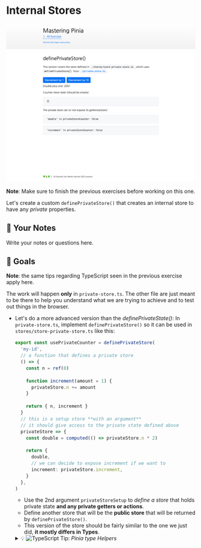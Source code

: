 # Internal Stores

<picture>
  <source srcset="./.internal/screenshot-dark.png" media="(prefers-color-scheme: dark)">
  <img src="./.internal/screenshot-light.png">
</picture>

**Note**: Make sure to finish the previous exercises before working on this one.

Let's create a custom `definePrivateStore()` that creates an internal store to have any _private_ properties.

## 📝 Your Notes

Write your notes or questions here.

## 🎯 Goals

**Note**: the same tips regarding TypeScript seen in the previous exercise apply here.

The work will happen **only** in `private-store.ts`. The other file are just meant to be there to help you understand
what we are trying to achieve and to test out things in the browser.

- Let's do a more advanced version than the _definePrivateState()_: In `private-store.ts`, implement
  `definePrivateStore()` so it can be used in `stores/store-private-store.ts` like this:

  ```ts
  export const usePrivateCounter = definePrivateStore(
    'my-id',
    // a function that defines a private store
    () => {
      const n = ref(0)

      function increment(amount = 1) {
        privateStore.n += amount
      }

      return { n, increment }
    }
    // this is a setup store **with an argument**
    // it should give access to the private state defined above
    privateStore => {
      const double = computed(() => privateStore.n * 2)

      return {
        double,
        // we can decide to expose increment if we want to
        increment: privateStore.increment,
      }
    },
  )
  ```

  - Use the 2nd argument `privateStoreSetup` to _define a store_ that holds private state **and any private getters or
    actions**.
  - Define another store that will be the **public store** that will be returned by `definePrivateStore()`.
  - This version of the store should be fairly similar to the one we just did, **it mostly differs in Types**.

  <details>
  <summary>💡 <img class="tip-logo" src="/logo-ts.svg" alt="TypeScript"> Tip: <i>Pinia type Helpers</i></summary>

  Pinia exposes some type helpers to work with Store types. In this scenario, we need a way to extract the type of a
  _Store instance_ from the `privateStoreSetup` function. We can use `SetupStoreDefinition` for that:

  ```ts
  import { SetupStoreDefinition, defineStore } from 'pinia'

  export function definePrivateStore<
    Id extends string,
    // 👇 no extends constraint this time, like with StoreSetup
    PrivateStore,
    StoreSetup,
  >(
    id: Id,
    // 👇 same as before
    privateStoreSetup: () => PrivateStore,
    setup: (
      // 👇 We need to get a bit more complex here
      privateState: ReturnType<SetupStoreDefinition<string, PrivateStore>>,
    ) => StoreSetup,
  ) {
    // ...
  }
  ```

  </details>
